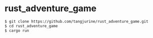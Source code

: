 # rust_adventure_game

```bash
$ git clone https://github.com/tangjurine/rust_adventure_game.git
$ cd rust_adventure_game
$ cargo run
```
